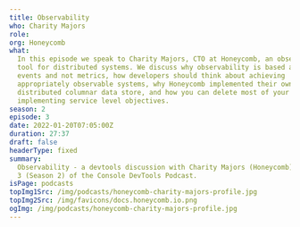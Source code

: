```yaml
---
title: Observability
who: Charity Majors
role:
org: Honeycomb
what:
  In this episode we speak to Charity Majors, CTO at Honeycomb, an observability
  tool for distributed systems. We discuss why observability is based around
  events and not metrics, how developers should think about achieving
  appropriately observable systems, why Honeycomb implemented their own
  distributed columnar data store, and how you can delete most of your alerts by
  implementing service level objectives.
season: 2
episode: 3
date: 2022-01-20T07:05:00Z
duration: 27:37
draft: false
headerType: fixed
summary:
  Observability - a devtools discussion with Charity Majors (Honeycomb). Episode
  3 (Season 2) of the Console DevTools Podcast.
isPage: podcasts
topImg1Src: /img/podcasts/honeycomb-charity-majors-profile.jpg
topImg2Src: /img/favicons/docs.honeycomb.io.png
ogImg: /img/podcasts/honeycomb-charity-majors-profile.jpg
---
```

